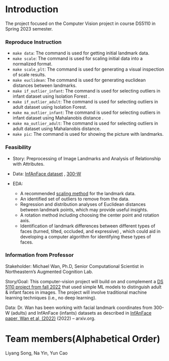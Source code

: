 # Introduction

The project focused on the Computer Vision project in course DS5110 in Spring 2023 semester.

### Reproduce Instruction

- `make data`: The command is used for getting initial landmark data.
- `make scale`: The command is used for scaling initial data into a normalized format.
- `make scale_plt`: The command is used for generating a visual inspection of scale results.
- `make euclidean`: The command is used for generating euclidean distances between landmarks.
- `make if_outlier_infant`: The command is used for selecting outliers in infant dataset using Isolation Forest .
- `make if_outlier_adult`: The command is used for selecting outliers in adult dataset using Isolation Forest.
- `make ma_outlier_infant`: The command is used for selecting outliers in infant dataset using Mahalanobis distance .
- `make ma_outlier_adult`: The command is used for selecting outliers in adult dataset using Mahalanobis distance.
- `make pic`: The command is used for showing the picture with landmarks.
  

### Feasibility

- Story: Preprocessing of Image Landmarks and Analysis of Relationship with Attributes.

- Data: [InfAnFace dataset](https://coe.northeastern.edu/Research/AClab/InfAnFace/)
  , [300-W](https://ibug.doc.ic.ac.uk/resources/300-W/)

- EDA:
    - A recommended [scaling method](./scale.md) for the landmark data.
    - An identified set of outliers to remove from the data.
    - Regression and distribution analyses of Euclidean distances between landmark points, which may provide useful
      insights.
    - A rotation method including choosing the center point and rotation axis.
    - Identification of landmark differences between different types of faces (turned, tilted, occluded, and expressive)
      , which could aid in developing a computer algorithm for identifying these types of faces.

### Information from Professor

Stakeholder: Michael Wan, Ph.D, Senior Computational Scientist in Northeastern’s Augmented Cognition Lab.

Story/Goal: This computer-vision project will build on and complement
a [DS 5110 project from fall 2022](https://github.com/ds5110/faces) that used simple ML models to distinguish adult &
infant faces in images. The project will involve traditional machine learning techniques (i.e., no deep learning).

Data: Dr. Wan has been working with facial landmark coordinates from 300-W (adults) and InfAnFace (infants) datasets as
described in [InfAnFace paper, Wan et al, (2022)](https://arxiv.org/abs/2110.08935) (2022) – arxiv.org.

# Team members(Alphabetical Order)

Liyang Song, Na Yin, Yun Cao
